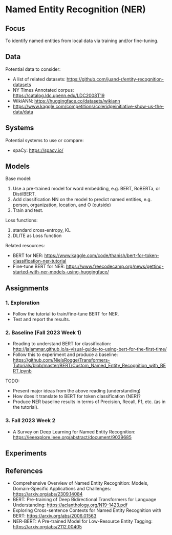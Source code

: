 # Named Entity Recognition (NER)

## Focus

To identify named entities from local data via training and/or fine-tuning. 

## Data

Potential data to consider: 
+ A list of related datasets: https://github.com/juand-r/entity-recognition-datasets
+ NY Times Annotated corpus: https://catalog.ldc.upenn.edu/LDC2008T19
+ WikiANN: https://huggingface.co/datasets/wikiann
+ https://www.kaggle.com/competitions/coleridgeinitiative-show-us-the-data/data

## Systems

Potential systems to use or compare: 
+ spaCy: https://spacy.io/

## Models

Base model: 
1. Use a pre-trained model for word embedding, e.g. BERT, RoBERTa, or DistilBERT. 
2. Add classification NN on the model to predict named entities, e.g. person, organization, location, and O (outside)
3. Train and test. 

Loss functions: 
1. standard cross-entropy, KL
2. DLITE as Loss function

Related resources: 
+ BERT for NER: https://www.kaggle.com/code/thanish/bert-for-token-classification-ner-tutorial
+ Fine-tune BERT for NER: https://www.freecodecamp.org/news/getting-started-with-ner-models-using-huggingface/


## Assignments

### 1. Exploration

+ Follow the tutorial to train/fine-tune BERT for NER. 
+ Test and report the results. 

### 2. Baseline (Fall 2023 Week 1)

* Reading to understand BERT for classification: http://jalammar.github.io/a-visual-guide-to-using-bert-for-the-first-time/
* Follow this to experiment and produce a baseline: https://github.com/NielsRogge/Transformers-Tutorials/blob/master/BERT/Custom_Named_Entity_Recognition_with_BERT.ipynb

TODO: 
* Present major ideas from the above reading (understanding)
* How does it translate to BERT for token classification (NER)? 
* Produce NER baseline results in terms of Precision, Recall, F1, etc. (as in the tutorial). 

### 3. Fall 2023 Week 2

* A Survey on Deep Learning for Named Entity Recognition: https://ieeexplore.ieee.org/abstract/document/9039685

## Experiments


## References

* Comprehensive Overview of Named Entity Recognition: Models, Domain-Specific Applications and Challenges: https://arxiv.org/abs/2309.14084
* BERT: Pre-training of Deep Bidirectional Transformers for Language Understanding: https://aclanthology.org/N19-1423.pdf
* Exploring Cross-sentence Contexts for Named Entity Recognition with BERT: https://arxiv.org/abs/2006.01563
* NER-BERT: A Pre-trained Model for Low-Resource Entity Tagging: https://arxiv.org/abs/2112.00405

